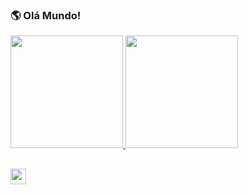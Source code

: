 ### 🌎 Olá Mundo!

<div align="left">
  <a href="https://github.com/rafaballerini">
  <img height="180em" src="https://github-readme-stats.vercel.app/api?username=danilometzker&show_icons=true&theme=yeblu&include_all_commits=true&count_private=true"/>
  <img height="180em" src="https://github-readme-stats.vercel.app/api/top-langs/?username=danilometzker&layout=compact&langs_count=7&theme=yeblu"/>
</div>
  
  ##
<div style="display: flex">
  <a href="https://behance.net/danmetzker"><img src="https://cdn.jsdelivr.net/gh/devicons/devicon/icons/behance/behance-original.svg" height="25"/></a>
</div>
